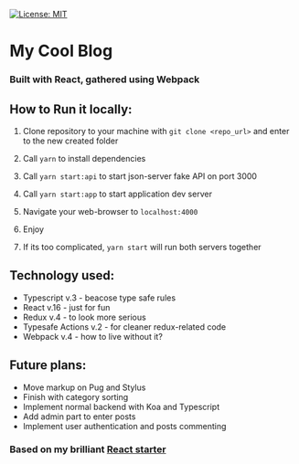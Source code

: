 [![License: MIT](https://img.shields.io/badge/License-MIT-yellow.svg)](https://opensource.org/licenses/MIT)

# My Cool Blog 

### Built with React, gathered using Webpack

## How to Run it locally:

1.  Clone repository to your machine with `git clone <repo_url>` and enter to the new created folder 

2.  Call `yarn` to install dependencies

3.  Call `yarn start:api` to start json-server fake API on port 3000

4.  Call `yarn start:app` to start application dev server

5. Navigate your web-browser to `localhost:4000`

6. Enjoy

7. If its too complicated, `yarn start` will run both servers together

## Technology used:

* Typescript v.3 - beacose type safe rules
* React v.16 - just for fun
* Redux v.4 - to look more serious
* Typesafe Actions v.2 - for cleaner redux-related code
* Webpack v.4 - how to live without it?

## Future plans:

* Move markup on Pug and Stylus
* Finish with category sorting
* Implement normal backend with Koa and Typescript
* Add admin part to enter posts
* Implement user authentication and posts commenting

### Based on my brilliant [React starter](https://github.com/antonpegov/react-ts-webpack)

